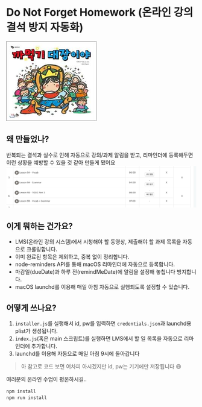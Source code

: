# Do Not Forget Homework (온라인 강의 결석 방지 자동화)

![logo](./images/logo.jpeg)

## 왜 만들었나?

반복되는 결석과 실수로 인해 자동으로 강의/과제 알림을 받고, 리마인더에 등록해두면 이런 상황을 예방할 수 있을 것 같아 만들게 됐어요
![결석 스크린샷](./images/wow.png)

## 이게 뭐하는 건가요?

- LMS(온라인 강의 시스템)에서 시청해야 할 동영상, 제출해야 할 과제 목록을 자동으로 크롤링합니다.
- 이미 완료된 항목은 제외하고, 중복 없이 정리합니다.
- node-reminders API를 통해 macOS 리마인더에 자동으로 등록합니다.
- 마감일(dueDate)과 하루 전(remindMeDate)에 알림을 설정해 놓칩니다 방지합니다.
- macOS launchd를 이용해 매일 아침 자동으로 실행되도록 설정할 수 있습니다.

## 어떻게 쓰나요?

1. `installer.js`를 실행해서 id, pw를 입력하면 `credentials.json`과 launchd용 plist가 생성됩니다.
2. `index.js`(혹은 main 스크립트)를 실행하면 LMS에서 할 일 목록을 자동으로 리마인더에 추가합니다.
3. launchd를 이용해 자동으로 매일 아침 9시에 돌아갑니다

> 아 참고로 코드 보면 어차피 아시겠지만 id, pw는 기기에만 저장됩니다 😆

여러분의 온라인 수업이 평온하시길.. 

```bash
npm install
npm run install
```